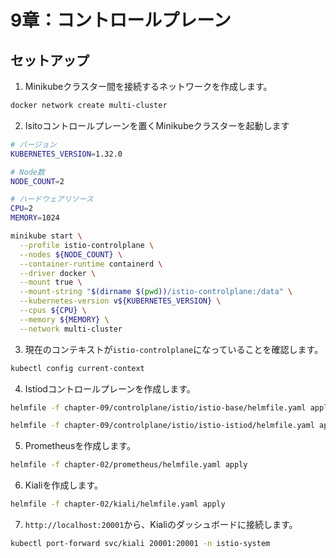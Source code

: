 # 9章：コントロールプレーン

## セットアップ

1. Minikubeクラスター間を接続するネットワークを作成します。

```bash
docker network create multi-cluster
```

2. Isitoコントロールプレーンを置くMinikubeクラスターを起動します

```bash
# バージョン
KUBERNETES_VERSION=1.32.0

# Node数
NODE_COUNT=2

# ハードウェアリソース
CPU=2
MEMORY=1024

minikube start \
  --profile istio-controlplane \
  --nodes ${NODE_COUNT} \
  --container-runtime containerd \
  --driver docker \
  --mount true \
  --mount-string "$(dirname $(pwd))/istio-controlplane:/data" \
  --kubernetes-version v${KUBERNETES_VERSION} \
  --cpus ${CPU} \
  --memory ${MEMORY} \
  --network multi-cluster
```

3. 現在のコンテキストが`istio-controlplane`になっていることを確認します。

```bash
kubectl config current-context
```

4. Istiodコントロールプレーンを作成します。

```bash
helmfile -f chapter-09/controlplane/istio/istio-base/helmfile.yaml apply

helmfile -f chapter-09/controlplane/istio/istio-istiod/helmfile.yaml apply
```

5. Prometheusを作成します。

```bash
helmfile -f chapter-02/prometheus/helmfile.yaml apply
```

6. Kialiを作成します。

```bash
helmfile -f chapter-02/kiali/helmfile.yaml apply
```

7. `http://localhost:20001`から、Kialiのダッシュボードに接続します。

```bash
kubectl port-forward svc/kiali 20001:20001 -n istio-system
```
